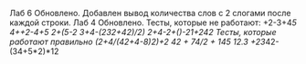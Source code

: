 Лаб 6 Обновлено. Добавлен вывод количества слов с 2 слогами после каждой строки.
Лаб 4 Обновлено. Тесты, которые не работают:
+2-3+4*5
4++2-4+5
2+(5-2
3+4-(232+42)/2)
2+4-2+()-21+242
Тесты, которые работают правильно
(2+4/(42+4-8)*2)+2
42                    +                              74/2                      +                14*5
12.3            +23*42-(34+5*2)*12